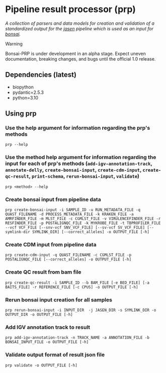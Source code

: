# Pipeline result processor (prp)
*A collection of parsers and data models for creation and validation of a standardized output for the [jasen](https://github.com/genomic-medicine-sweden/jasen) pipeline which is used as an input for [bonsai](https://github.com/Clinical-Genomics-Lund/bonsai).*

> [!WARNING]
> Bonsai-PRP is under development in an alpha stage. Expect uneven documentation, breaking changes, and bugs until the official 1.0 release.

## Dependencies (latest)
* biopython
* pydantic=2.5.3
* python=3.10

## Using prp
### Use the help argument for information regarding the prp's methods
```
prp --help
```

### Use the method help argument for information regarding the input for each of prp's methods (`add-igv-annotation-track`, `annotate-delly`, `create-bonsai-input`, `create-cdm-input`, `create-qc-result`, `print-schema`, `rerun-bonsai-input`, `validate`)
```
prp <method> --help
```

### Create bonsai input from pipeline data
```
prp create-bonsai-input -i SAMPLE_ID -u RUN_METADATA_FILE -q QUAST_FILENAME -d PROCESS_METADATA_FILE -k KRAKEN_FILE -a AMRFINDER_FILE -m MLST_FILE -c CGMLST_FILE -v VIRULENCEFINDER_FILE -r RESFINDER_FILE -p POSTALIGNQC_FILE -k MYKROBE_FILE -t TBPROFILER_FILE --vcf VCF_FILE [--snv-vcf SNV_VCF_FILE] [--sv-vcf SV_VCF_FILE] [--symlink-dir SYMLINK_DIR] [--correct_alleles] -o OUTPUT_FILE [-h]
```

### Create CDM input from pipeline data
```
prp create-cdm-input -q QUAST_FILENAME -c CGMLST_FILE -p POSTALIGNQC_FILE [--correct_alleles] -o OUTPUT_FILE [-h]
```

### Create QC result from bam file
```
prp create-qc-result -i SAMPLE_ID --b BAM_FILE [-e BED_FILE] [-a BAITS_FILE] -r REFERENCE_FILE [-c CPUS] -o OUTPUT_FILE [-h]
```

### Rerun bonsai input creation for all samples
```
prp rerun-bonsai-input -i INPUT_DIR  -j JASEN_DIR -s SYMLINK_DIR -o OUTPUT_DIR -o OUTPUT_FILE [-h]
```

### Add IGV annotation track to result
```
prp add-igv-annotation-track -n TRACK_NAME -a ANNOTATION_FILE -b BONSAI_INPUT_FILE -o OUTPUT_FILE [-h]
```

### Validate output format of result json file
```
prp validate -o OUTPUT_FILE [-h]
```
